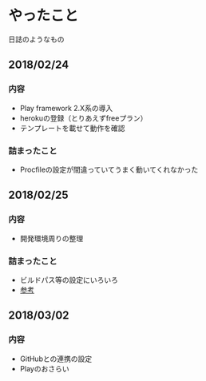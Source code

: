 # やったこと
日誌のようなもの

## 2018/02/24

### 内容
- Play framework 2.X系の導入
- herokuの登録（とりあえずfreeプラン）
- テンプレートを載せて動作を確認

### 詰まったこと
- Procfileの設定が間違っていてうまく動いてくれなかった

## 2018/02/25

### 内容
- 開発環境周りの整理

### 詰まったこと
- ビルドパス等の設定にいろいろ
 - [参考](http://mofmof721.hatenablog.com/entry/2015/12/27/002034)

## 2018/03/02

### 内容
- GitHubとの連携の設定
- Playのおさらい
